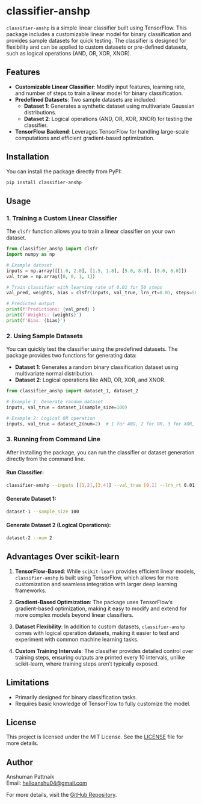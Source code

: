 # classifier-anshp

`classifier-anshp` is a simple linear classifier built using TensorFlow. This package includes a customizable linear model for binary classification and provides sample datasets for quick testing. The classifier is designed for flexibility and can be applied to custom datasets or pre-defined datasets, such as logical operations (AND, OR, XOR, XNOR).

## Features

- **Customizable Linear Classifier**: Modify input features, learning rate, and number of steps to train a linear model for binary classification.
- **Predefined Datasets**: Two sample datasets are included:
  - **Dataset 1**: Generates a synthetic dataset using multivariate Gaussian distributions.
  - **Dataset 2**: Logical operations (AND, OR, XOR, XNOR) for testing the classifier.
- **TensorFlow Backend**: Leverages TensorFlow for handling large-scale computations and efficient gradient-based optimization.

## Installation

You can install the package directly from PyPI:

```bash
pip install classifier-anshp
```

## Usage

### 1. Training a Custom Linear Classifier

The `clsfr` function allows you to train a linear classifier on your own dataset.

```python
from classifier_anshp import clsfr
import numpy as np

# Example dataset
inputs = np.array([[1.0, 2.0], [1.5, 1.8], [5.0, 8.0], [8.0, 8.0]])
val_true = np.array([0, 0, 1, 1])

# Train classifier with learning rate of 0.01 for 50 steps
val_pred, weights, bias = clsfr(inputs, val_true, lrn_rt=0.01, steps=50)

# Predicted output
print(f'Predictions: {val_pred}')
print(f'Weights: {weights}')
print(f'Bias: {bias}')
```

### 2. Using Sample Datasets

You can quickly test the classifier using the predefined datasets. The package provides two functions for generating data:

- **Dataset 1**: Generates a random binary classification dataset using multivariate normal distribution.
- **Dataset 2**: Logical operations like AND, OR, XOR, and XNOR.

```python
from classifier_anshp import dataset_1, dataset_2

# Example 1: Generate random dataset
inputs, val_true = dataset_1(sample_size=100)

# Example 2: Logical OR operation
inputs, val_true = dataset_2(num=2)  # 1 for AND, 2 for OR, 3 for XOR, 4 for XNOR
```

### 3. Running from Command Line

After installing the package, you can run the classifier or dataset generation directly from the command line.

#### Run Classifier:
```bash
classifier-anshp --inputs [[1,2],[3,4]] --val_true [0,1] --lrn_rt 0.01 --steps 50
```

#### Generate Dataset 1:
```bash
dataset-1 --sample_size 100
```

#### Generate Dataset 2 (Logical Operations):
```bash
dataset-2 --num 2
```

## Advantages Over scikit-learn

1. **TensorFlow-Based**: While `scikit-learn` provides efficient linear models, `classifier-anshp` is built using TensorFlow, which allows for more customization and seamless integration with larger deep learning frameworks.
  
2. **Gradient-Based Optimization**: The package uses TensorFlow’s gradient-based optimization, making it easy to modify and extend for more complex models beyond linear classifiers.

3. **Dataset Flexibility**: In addition to custom datasets, `classifier-anshp` comes with logical operation datasets, making it easier to test and experiment with common machine learning tasks.

4. **Custom Training Intervals**: The classifier provides detailed control over training steps, ensuring outputs are printed every 10 intervals, unlike scikit-learn, where training steps aren’t typically exposed.

## Limitations

- Primarily designed for binary classification tasks.
- Requires basic knowledge of TensorFlow to fully customize the model.

## License

This project is licensed under the MIT License. See the [LICENSE](license.txt) file for more details.

## Author

Anshuman Pattnaik  
Email: helloanshu04@gmail.com

For more details, visit the [GitHub Repository](https://github.com/ANSHPG/pypi-pkg-clsfr).
